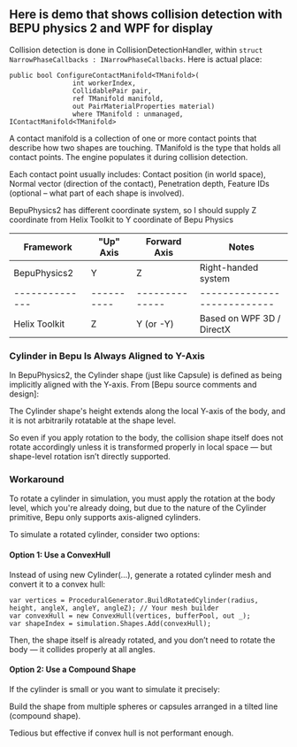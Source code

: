 ﻿## Here is demo that shows collision detection with BEPU physics 2 and WPF for display

Collision detection is done in CollisionDetectionHandler, within `struct NarrowPhaseCallbacks : INarrowPhaseCallbacks`. Here is actual place:

```
public bool ConfigureContactManifold<TManifold>(
                int workerIndex,
                CollidablePair pair,
                ref TManifold manifold,
                out PairMaterialProperties material)
                where TManifold : unmanaged, IContactManifold<TManifold>
```

A contact manifold is a collection of one or more contact points that describe how two shapes are touching. TManifold is the type that holds all contact points. The engine populates it during collision detection.

Each contact point usually includes: Contact position (in world space), Normal vector (direction of the contact), Penetration depth, Feature IDs (optional – what part of each shape is involved).

BepuPhysics2 has different coordinate system, so I should supply Z coordinate from Helix Toolkit to Y coordinate of Bepu Physics

Framework     |"Up" Axis | Forward Axis | Notes                     |
--------------|----------|--------------|---------------------------|
BepuPhysics2  |Y         |Z             |Right-handed system        |
--------------|----------|--------------|---------------------------|
Helix Toolkit |Z         |Y (or -Y)     | Based on WPF 3D / DirectX |

### Cylinder in Bepu Is Always Aligned to Y-Axis
In BepuPhysics2, the Cylinder shape (just like Capsule) is defined as being implicitly aligned with the Y-axis. From [Bepu source comments and design]:

The Cylinder shape's height extends along the local Y-axis of the body, and it is not arbitrarily rotatable at the shape level.

So even if you apply rotation to the body, the collision shape itself does not rotate accordingly unless it is transformed properly in local space — but shape-level rotation isn’t directly supported.

### Workaround
To rotate a cylinder in simulation, you must apply the rotation at the body level, which you're already doing, but due to the nature of the Cylinder primitive, Bepu only supports axis-aligned cylinders.

To simulate a rotated cylinder, consider two options:

#### Option 1: Use a ConvexHull

Instead of using new Cylinder(...), generate a rotated cylinder mesh and convert it to a convex hull:

```
var vertices = ProceduralGenerator.BuildRotatedCylinder(radius, height, angleX, angleY, angleZ); // Your mesh builder
var convexHull = new ConvexHull(vertices, bufferPool, out _);
var shapeIndex = simulation.Shapes.Add(convexHull);
```

Then, the shape itself is already rotated, and you don’t need to rotate the body — it collides properly at all angles.

#### Option 2: Use a Compound Shape

If the cylinder is small or you want to simulate it precisely:

Build the shape from multiple spheres or capsules arranged in a tilted line (compound shape).

Tedious but effective if convex hull is not performant enough.